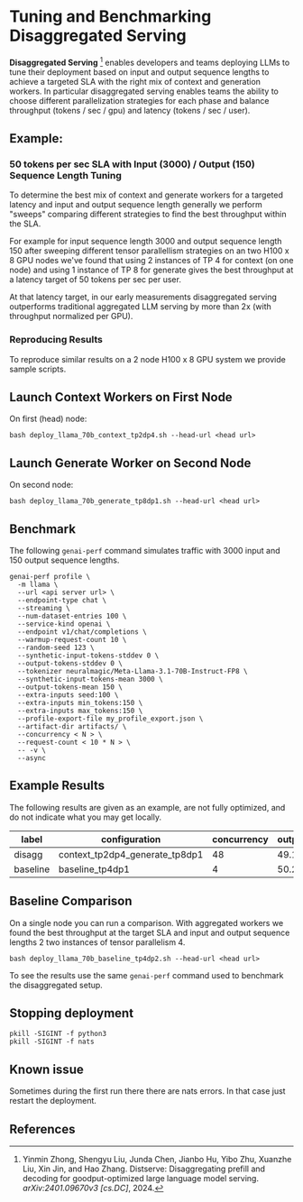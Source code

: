 <!--
SPDX-FileCopyrightText: Copyright (c) 2024-2025 NVIDIA CORPORATION & AFFILIATES. All rights reserved.
SPDX-License-Identifier: Apache-2.0

Licensed under the Apache License, Version 2.0 (the "License");
you may not use this file except in compliance with the License.
You may obtain a copy of the License at

http://www.apache.org/licenses/LICENSE-2.0

Unless required by applicable law or agreed to in writing, software
distributed under the License is distributed on an "AS IS" BASIS,
WITHOUT WARRANTIES OR CONDITIONS OF ANY KIND, either express or implied.
See the License for the specific language governing permissions and
limitations under the License.
-->

# Tuning and Benchmarking Disaggregated Serving

**Disaggregated Serving** [^1] enables developers and teams deploying
LLMs to tune their deployment based on input and output sequence
lengths to achieve a targeted SLA with the right mix of context and
generation workers. In particular disaggregated serving enables teams
the ability to choose different parallelization strategies for each
phase and balance throughput (tokens / sec / gpu) and latency (tokens
/ sec / user).

## Example:

### 50 tokens per sec SLA with Input (3000) / Output (150)  Sequence Length Tuning

To determine the best mix of context and generate workers for a
targeted latency and input and output sequence length generally we
perform "sweeps" comparing different strategies to find the best
throughput within the SLA.

For example for input sequence length 3000 and output sequence length
150 after sweeping different tensor parallellism strategies on an two
H100 x 8 GPU nodes we've found that using 2 instances of TP 4 for
context (on one node) and using 1 instance of TP 8 for generate gives
the best throughput at a latency target of 50 tokens per sec per user.

At that latency target, in our early measurements disaggregated
serving outperforms traditional aggregated LLM serving by more than 2x
(with throughput normalized per GPU).

### Reproducing Results

To reproduce similar results on a 2 node H100 x 8 GPU system we
provide sample scripts.

## Launch Context Workers on First Node

On first (head) node:

```
bash deploy_llama_70b_context_tp2dp4.sh --head-url <head url>
```

## Launch Generate Worker on Second Node

On second node:

```
bash deploy_llama_70b_generate_tp8dp1.sh --head-url <head url>
```

## Benchmark

The following `genai-perf` command simulates traffic with 3000 input and 150 output sequence lengths.

```
genai-perf profile \
  -m llama \
  --url <api server url> \
  --endpoint-type chat \
  --streaming \
  --num-dataset-entries 100 \
  --service-kind openai \
  --endpoint v1/chat/completions \
  --warmup-request-count 10 \
  --random-seed 123 \
  --synthetic-input-tokens-stddev 0 \
  --output-tokens-stddev 0 \
  --tokenizer neuralmagic/Meta-Llama-3.1-70B-Instruct-FP8 \
  --synthetic-input-tokens-mean 3000 \
  --output-tokens-mean 150 \
  --extra-inputs seed:100 \
  --extra-inputs min_tokens:150 \
  --extra-inputs max_tokens:150 \
  --profile-export-file my_profile_export.json \
  --artifact-dir artifacts/ \
  --concurrency < N > \
  --request-count < 10 * N > \
  -- -v \
  --async
```

## Example Results

The following results are given as an example, are not fully
optimized, and do not indicate what you may get locally.

| label    | configuration                  | concurrency | output_token_throughput_per_request | output_token_throughput_per_gpu | time_to_first_token | inter_token_latency |
|----------|--------------------------------|-------------|-------------------------------------|---------------------------------|---------------------|---------------------|
| disagg   | context_tp2dp4_generate_tp8dp1 |          48 |                    49.18197330348195      |        136.55798331              |       1157.4852116520833    |       15.935926391666667  |
| baseline | baseline_tp4dp1                |           4 |                         50.27116554062172 |                     50.26445983 |         709.2506074249999 |         15.265875249999999 |


##  Baseline Comparison

On a single node you can run a comparison. With aggregated workers we
found the best throughput at the target SLA and input and output
sequence lengths 2 two instances of tensor parallelism 4.

```
bash deploy_llama_70b_baseline_tp4dp2.sh --head-url <head url>
```

To see the results use the same `genai-perf` command used to benchmark
the disaggregated setup.


## Stopping deployment

```
pkill -SIGINT -f python3
pkill -SIGINT -f nats
```

## Known issue

Sometimes during the first run there there are nats errors. In that case just restart the deployment.

## References

[^1]: Yinmin Zhong, Shengyu Liu, Junda Chen, Jianbo Hu, Yibo Zhu, Xuanzhe Liu, Xin Jin, and Hao
Zhang. Distserve: Disaggregating prefill and decoding for goodput-optimized large language
model serving. *arXiv:2401.09670v3 [cs.DC]*, 2024.
